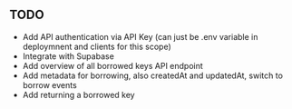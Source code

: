## TODO


* Add API authentication via API Key (can just be .env variable in deploymnent and clients for this scope)
* Integrate with Supabase
* Add overview of all borrowed keys API endpoint
* Add metadata for borrowing, also createdAt and updatedAt, switch to borrow events
* Add returning a borrowed key